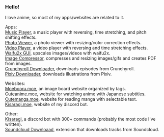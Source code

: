 ### Hello!

I love anime, so most of my apps/websites are related to it.

Apps: \
[Music Player](https://github.com/Tenpi/Music-Player), a music player with reversing, time stretching, and pitch shifting effects. \
[Photo Viewer](https://github.com/Tenpi/Photo-Viewer), a photo viewer with resizing/color correction effects. \
[Video Player](https://github.com/Tenpi/Video-Player), a video player with reversing and time stretching effects. \
[Waifu2x GUI](https://github.com/Tenpi/Waifu2x-GUI), upscales images/videos with waifu2x. \
[Image Compressor](https://github.com/Tenpi/Image-Compressor), compresses and resizing images/gifs and creates PDF from images. \
[Crunchyroll Downloader](https://github.com/Tenpi/Crunchyroll-Downloader), downloads episodes from Crunchyroll. \
[Pixiv Downloader](https://github.com/Tenpi/Pixiv-Downloader), downloads illustrations from Pixiv.

Websites: \
[Moebooru.moe](https://github.com/Tenpi/Moebooru.moe), an image board website organized by tags. \
[Cuteanime.moe](https://github.com/Tenpi/Cuteanime.moe), website for watching anime with Japanese subtitles. \
[Cutemanga.moe](https://github.com/Tenpi/Cutemanga.moe), website for reading manga with selectable text. \
[Kisaragi.moe](https://github.com/Tenpi/Kisaragi.moe), website of my discord bot.

Other: \
[Kisaragi](https://github.com/Tenpi/Kisaragi), a discord bot with 300+ commands (probably the most code I've written). \
[Soundcloud Downloaad](https://github.com/Tenpi/soundcloud-download), extension that downloads tracks from Soundcloud.

